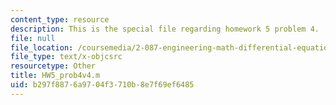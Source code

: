 ```yaml
---
content_type: resource
description: This is the special file regarding homework 5 problem 4.
file: null
file_location: /coursemedia/2-087-engineering-math-differential-equations-and-linear-algebra-fall-2014/b297f8876a9704f3710b8e7f69ef6485_HW5_prob4v4.m
file_type: text/x-objcsrc
resourcetype: Other
title: HW5_prob4v4.m
uid: b297f887-6a97-04f3-710b-8e7f69ef6485
---
```

